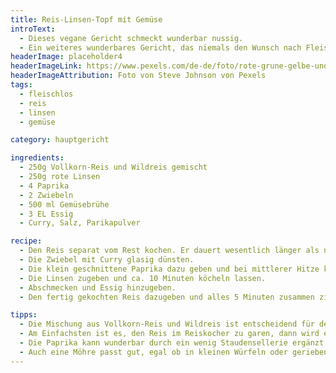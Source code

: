 ```yaml
---
title: Reis-Linsen-Topf mit Gemüse
introText:
  - Dieses vegane Gericht schmeckt wunderbar nussig.
  - Ein weiteres wunderbares Gericht, das niemals den Wunsch nach Fleisch aufkommen lässt.
headerImage: placeholder4
headerImageLink: https://www.pexels.com/de-de/foto/rote-grune-gelbe-und-blaue-abstrakte-malerei-1283208/
headerImageAttribution: Foto von Steve Johnson von Pexels
tags:
  - fleischlos
  - reis
  - linsen
  - gemüse

category: hauptgericht

ingredients:
  - 250g Vollkorn-Reis und Wildreis gemischt
  - 250g rote Linsen
  - 4 Paprika
  - 2 Zwiebeln
  - 500 ml Gemüsebrühe
  - 3 EL Essig
  - Curry, Salz, Parikapulver

recipe:
  - Den Reis separat vom Rest kochen. Er dauert wesentlich länger als normaler Basmati-Reis.
  - Die Zwiebel mit Curry glasig dünsten.
  - Die klein geschnittene Paprika dazu geben und bei mittlerer Hitze kurz mitbraten.
  - Die Linsen zugeben und ca. 10 Minuten köcheln lassen.
  - Abschmecken und Essig hinzugeben.
  - Den fertig gekochten Reis dazugeben und alles 5 Minuten zusammen ziehen lassen.

tipps:
  - Die Mischung aus Vollkorn-Reis und Wildreis ist entscheidend für den nussigen Geschmack. Und weil diese Reiskombination eine so lange Kochzeit besitzt, gare ich den Reis separat.
  - Am Einfachsten ist es, den Reis im Reiskocher zu garen, dann wird er auch so lange wie notwendig warm gehalten.
  - Die Paprika kann wunderbar durch ein wenig Staudensellerie ergänzt werden.
  - Auch eine Möhre passt gut, egal ob in kleinen Würfeln oder gerieben.
---
```

